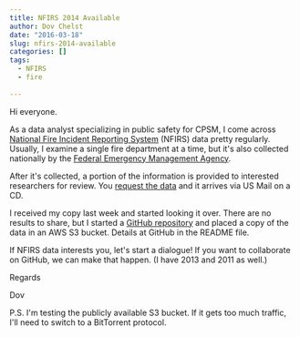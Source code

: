 ```yaml
---
title: NFIRS 2014 Available
author: Dov Chelst
date: "2016-03-18"
slug: nfirs-2014-available
categories: []
tags:
  - NFIRS
  - fire  
  
---
```


Hi everyone.

As a data analyst specializing in public safety for CPSM, I come across 
[National Fire Incident Reporting System](https://www.nfirs.fema.gov/) (NFIRS) 
data pretty regularly. 
Usually, I examine a single fire department at a time, 
but it's also collected nationally by the 
[Federal Emergency Management Agency](https://www.fema.gov/).

After it's collected, a portion of the information is provided to interested 
researchers for review. You 
[request the data](https://www.usfa.fema.gov/data/statistics/order_download_data.html) 
and it arrives via US Mail on a CD.

I received my copy last week and started looking it over. 
There are no results to share, 
but I started a [GitHub repository](https://github.com/dnchelst/NFIRS) and 
placed a copy of the data in an AWS S3 bucket. 
Details at GitHub in the README file.

If NFIRS data interests you, let's start a dialogue! 
If you want to collaborate on GitHub, we can make that happen. 
(I have 2013 and 2011 as well.)

Regards

Dov

P.S. I'm testing the publicly available S3 bucket. 
If it gets too much traffic, I'll need to switch to a BitTorrent protocol. 